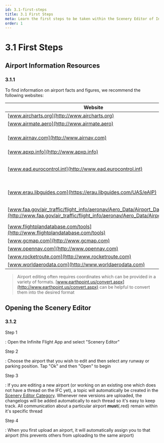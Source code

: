 ```yaml
---
id: 3.1-first-steps
title: 3.1 First Steps
meta: Learn the first steps to be taken within the Scenery Editor of Infinite Flight.
order: 1
---
```




# 3.1 First Steps



## Airport Information Resources

### 3.1.1

To find information on airport facts and figures, we recommend the following websites:



| Website                                                      | Notes                        |
| ------------------------------------------------------------ | ---------------------------- |
| [www.aircharts.org](http://www.aircharts.org)                |                              |
| [www.airmate.aero](http://www.airmate.aero)                  |                              |
| [www.airnav.com](http://www.airnav.com)                      | US and Canada only           |
| [www.apxp.info](http://www.apxp.info)                        |                              |
| [www.ead.eurocontrol.int](http://www.ead.eurocontrol.int)    | Charts for European airports |
| [www.erau.libguides.com](https://erau.libguides.com/UAS/eAIP) | List of nation's AIPs        |
| [www.faa.gov/air_traffic/flight_info/aeronav/Aero_Data/Airport_Data](http://www.faa.gov/air_traffic/flight_info/aeronav/Aero_Data/Airport_Data) | Charts for US airports       |
| [www.flightplandatabase.com/tools](http://www.flightplandatabase.com/tools) |                              |
| [www.gcmap.com](http://www.gcmap.com)                        |                              |
| [www.opennav.com](http://www.opennav.com)                    |                              |
| [www.rocketroute.com](http://www.rocketroute.com)            |                              |
| [www.worldaerodata.com](http://www.worldaerodata.com)        |                              |



> Airport editing often requires coordinates which can be provided in a variety of formats. [www.earthpoint.us/convert.aspx](http://www.earthpoint.us/convert.aspx) can be helpful to convert them into the desired format



## Opening the Scenery Editor

### 3.1.2

Step 1

: Open the Infinite Flight App and select "Scenery Editor"



Step 2

: Choose the airport that you wish to edit and then select any runway or parking position. Tap "Ok" and then "Open" to begin



Step 3

: If you are editing a new airport (or working on an existing one which does not have a thread on the IFC yet), a topic will automatically be created in the [Scenery Editor Category](https://community.infiniteflight.com/c/scenery-editing/editors/52). Whenever new versions are uploaded, the changelogs will be added automatically to each thread so it's easy to keep track. All communication about a particular airport **must**{.red} remain within it's specific thread



Step 4

: When you first upload an airport, it will automatically assign you to that airport (this prevents others from uploading to the same airport)
